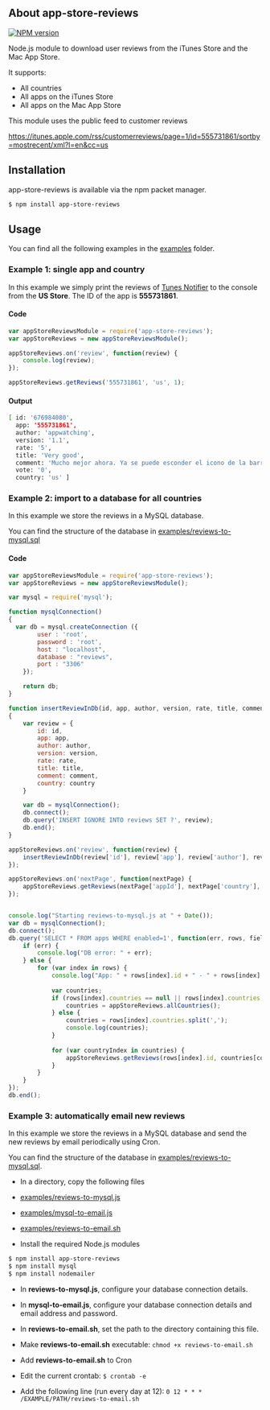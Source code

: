 ## About app-store-reviews

[![NPM version](https://badge.fury.io/js/app-store-reviews.png)](http://badge.fury.io/js/app-store-reviews)

Node.js module to download user reviews from the iTunes Store and the Mac App Store.

It supports:

* All countries
* All apps on the iTunes Store
* All apps on the Mac App Store

This module uses the public feed to customer reviews

  https://itunes.apple.com/rss/customerreviews/page=1/id=555731861/sortby=mostrecent/xml?l=en&cc=us

## Installation
app-store-reviews is available via the npm packet manager.

```bash
$ npm install app-store-reviews
```

## Usage
You can find all the following examples in the [examples](https://raw.github.com/jcoynel/app-store-reviews/master/examples/) folder.

### Example 1: single app and country
In this example we simply print the reviews of [Tunes Notifier](http://www.tunes-notifier.com) to the console from the **US Store**. The ID of the app is **555731861**.

#### Code
```js
var appStoreReviewsModule = require('app-store-reviews');
var appStoreReviews = new appStoreReviewsModule();

appStoreReviews.on('review', function(review) {
	console.log(review);
});

appStoreReviews.getReviews('555731861', 'us', 1);
```

#### Output
```bash
[ id: '676984080',
  app: '555731861',
  author: 'appwatching',
  version: '1.1',
  rate: '5',
  title: 'Very good',
  comment: 'Mucho mejor ahora. Ya se puede esconder el icono de la barra de menús.',
  vote: '0',
  country: 'us' ]
```

### Example 2: import to a database for all countries
In this example we store the reviews in a MySQL database.

You can find the structure of the database in [examples/reviews-to-mysql.sql](https://raw.github.com/jcoynel/app-store-reviews/master/examples/reviews-to-mysql.sql)

#### Code
```js
var appStoreReviewsModule = require('app-store-reviews');
var appStoreReviews = new appStoreReviewsModule();

var mysql = require('mysql');

function mysqlConnection()
{
  var db = mysql.createConnection ({
		user : 'root',
	    password : 'root',
	    host : "localhost",
	    database : "reviews",
	    port : "3306"
	});

	return db;
}

function insertReviewInDb(id, app, author, version, rate, title, comment, country)
{
	var review = {
		id: id,
		app: app,
		author: author,
		version: version,
		rate: rate,
		title: title,
		comment: comment,
		country: country
	}

	var db = mysqlConnection();
	db.connect();
	db.query('INSERT IGNORE INTO reviews SET ?', review);
	db.end();
}

appStoreReviews.on('review', function(review) {
	insertReviewInDb(review['id'], review['app'], review['author'], review['version'], review['rate'], review['title'], review['comment'], review['country']);
});

appStoreReviews.on('nextPage', function(nextPage) {
	appStoreReviews.getReviews(nextPage['appId'], nextPage['country'], nextPage['nextPage']);
});


console.log("Starting reviews-to-mysql.js at " + Date());
var db = mysqlConnection();
db.connect();
db.query('SELECT * FROM apps WHERE enabled=1', function(err, rows, fields) {
	if (err) {
		console.log("DB error: " + err);
	} else {
		for (var index in rows) {
			console.log("App: " + rows[index].id + " - " + rows[index].name);
			
			var countries;
			if (rows[index].countries == null || rows[index].countries == "") {
				countries = appStoreReviews.allCountries();
			} else {
				countries = rows[index].countries.split(',');
				console.log(countries);
			}
			
			for (var countryIndex in countries) {
				appStoreReviews.getReviews(rows[index].id, countries[countryIndex], 1);
			}
		}
	}
});
db.end();
```

### Example 3: automatically email new reviews
In this example we store the reviews in a MySQL database and send the new reviews by email periodically using Cron.

You can find the structure of the database in [examples/reviews-to-mysql.sql](https://raw.github.com/jcoynel/app-store-reviews/master/examples/reviews-to-mysql.sql).

* In a directory, copy the following files
 * [examples/reviews-to-mysql.js](https://raw.github.com/jcoynel/app-store-reviews/master/examples/reviews-to-mysql.js)
 * [examples/mysql-to-email.js](https://raw.github.com/jcoynel/app-store-reviews/master/examples/mysql-to-email.js)
 * [examples/reviews-to-email.sh](https://raw.github.com/jcoynel/app-store-reviews/master/examples/reviews-to-email.sh)

* Install the required Node.js modules
```bash
$ npm install app-store-reviews
$ npm install mysql
$ npm install nodemailer
```

* In **reviews-to-mysql.js**, configure your database connection details.

* In **mysql-to-email.js**, configure your database connection details and email address and password.

* In **reviews-to-email.sh**, set the path to the directory containing this file.

* Make **reviews-to-email.sh** executable: `chmod +x reviews-to-email.sh`

* Add **reviews-to-email.sh** to Cron
 * Edit the current crontab: `$ crontab -e`
 * Add the following line (run every day at 12): `0 12 * * * /EXAMPLE/PATH/reviews-to-email.sh`
 
